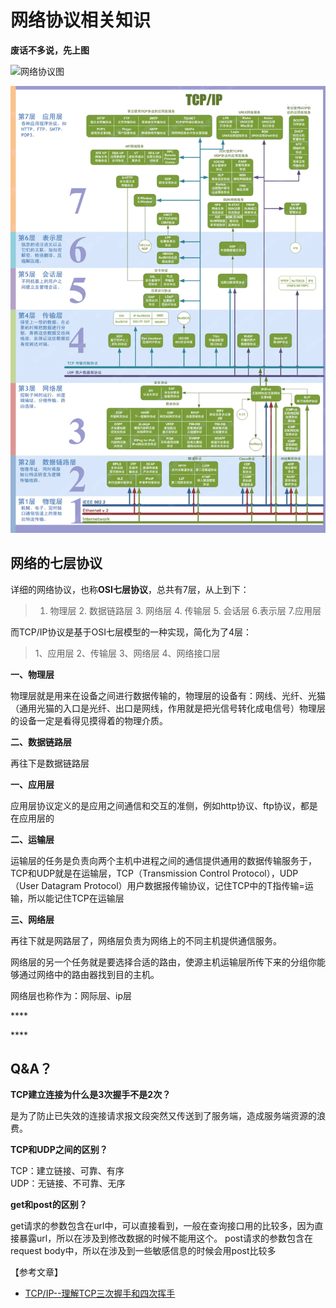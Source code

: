 # 网络协议相关知识

**废话不多说，先上图**

![&#x7F51;&#x7EDC;&#x534F;&#x8BAE;&#x56FE;](https://uploadfiles.nowcoder.com/images/20190409/739369552_1554778302647_49E633B3CA50DFDFF26CAFEF19787BC3)

![&#x7F51;&#x7EDC;&#x534F;&#x8BAE;&#x56FE;&#x62C6;&#x5206;](../../.gitbook/assets/image%20%2829%29.png)

## 网络的七层协议

详细的网络协议，也称**OSI七层协议**，总共有7层，从上到下：

> 1. 物理层 2. 数据链路层 3. 网络层  4. 传输层 5. 会话层  6.表示层 7.应用层

而TCP/IP协议是基于OSI七层模型的一种实现，简化为了4层： 

> 1、应用层 2、传输层 3、网络层 4、网络接口层

**一、物理层**

物理层就是用来在设备之间进行数据传输的，物理层的设备有：网线、光纤、光猫（通用光猫的入口是光纤、出口是网线，作用就是把光信号转化成电信号）物理层的设备一定是看得见摸得着的物理介质。

**二、数据链路层**

再往下是数据链路层

**一、应用层**

应用层协议定义的是应用之间通信和交互的准侧，例如http协议、ftp协议，都是在应用层的

**二、运输层**

运输层的任务是负责向两个主机中进程之间的通信提供通用的数据传输服务于，TCP和UDP就是在运输层，TCP（Transmission Control Protocol），UDP（User Datagram Protocol）用户数据报传输协议，记住TCP中的T指传输=运输，所以能记住TCP在运输层

**三、网络层**

再往下就是网路层了，网络层负责为网络上的不同主机提供通信服务。

网络层的另一个任务就是要选择合适的路由，使源主机运输层所传下来的分组你能够通过网络中的路由器找到目的主机。

网络层也称作为：网际层、ip层

\*\*\*\*

\*\*\*\*

## Q&A？

**TCP建立连接为什么是3次握手不是2次？**

是为了防止已失效的连接请求报文段突然又传送到了服务端，造成服务端资源的浪费。

**TCP和UDP之间的区别？**

TCP：建立链接、可靠、有序  
UDP：无链接、不可靠、无序

**get和post的区别？**

get请求的参数包含在url中，可以直接看到，一般在查询接口用的比较多，因为直接暴露url，所以在涉及到修改数据的时候不能用这个。 post请求的参数包含在request body中，所以在涉及到一些敏感信息的时候会用post比较多

【参考文章】

* [TCP/IP--理解TCP三次握手和四次挥手](https://www.jianshu.com/p/4084a9397138)

